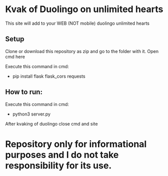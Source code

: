 # Kvak of Duolingo on unlimited hearts

This site will add to your WEB (NOT mobile) duolingo unlimited hearts

## Setup

Clone or download this repository as zip and go to the folder with it. Open cmd here

Execute this command in cmd:
 - pip install flask flask_cors requests

## How to run:

Execute this command in cmd:
 - python3 server.py

After kvaking of duolingo close cmd and site

# Repository only for informational purposes and I do not take responsibility for its use.
